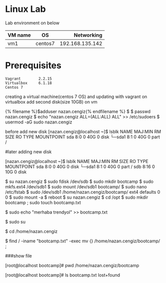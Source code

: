 
# Linux Lab

Lab environment on below



| VM name       | OS      |  Networking     | 
| ------------- |:------: | -----:          |
| vm1           | centos7 | 192.168.135.142 |


# Prerequisites

    Vagrant        2.2.15 
    Virtualbox     6.1.18 
    Centos 7
    
creating a virtual machine(centos 7 OS) and updating with vagrant on virtualbox
add second disk(size 10GB) on vm

{% filename %}$adduser nazan.cengiz{% endfilename %}
$ 
$ passwd  nazan.cengiz
$ echo "nazan.cengiz  ALL=(ALL:ALL) ALL" >>  /etc/sudoers
$ usermod -aG sudo nazan.cengiz

before add new disk
[nazan.cengiz@localhost ~]$ lsblk 
NAME   MAJ:MIN RM SIZE RO TYPE MOUNTPOINT
sda      8:0    0  40G  0 disk 
└─sda1   8:1    0  40G  0 part /


#later adding new disk

[nazan.cengiz@localhost ~]$ lsblk 
NAME   MAJ:MIN RM SIZE RO TYPE MOUNTPOINT
sda      8:0    0  40G  0 disk 
└─sda1   8:1    0  40G  0 part /
sdb      8:16   0  10G  0 disk

$ su nazan.cengiz
$ sudo fdisk /dev/sdb
$ sudo mkdir bootcamp
$ sudo mkfs.ext4 /dev/sdb1
$ sudo mount /dev/sdb1 bootcamp/
$ sudo nano /etc/fstab
$ sudo /dev/sdb1    /home/nazan.cengiz/bootcamp/    ext4  defaults 0 0
$ sudo mount -a
$ reboot
$ su nazan.cengiz
$ cd /opt
$ sudo mkdir bootcamp ; sudo touch bootcamp.txt  

$ sudo echo "merhaba trendyol" >> bootcamp.txt

$ sudo su

$ cd /home/nazan.cengiz 

$ find / -iname "bootcamp.txt" -exec mv {} /home/nazan.cengiz/bootcamp/ \;

###show file 

[root@localhost bootcamp]# pwd
/home/nazan.cengiz/bootcamp

[root@localhost bootcamp]# ls
bootcamp.txt  lost+found
